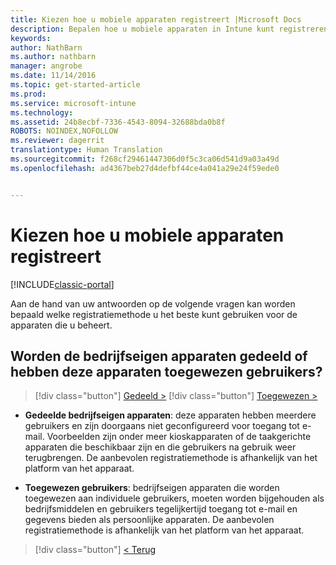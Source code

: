 ```yaml
---
title: Kiezen hoe u mobiele apparaten registreert |Microsoft Docs
description: Bepalen hoe u mobiele apparaten in Intune kunt registreren door enkele eenvoudige vragen te beantwoorden
keywords: 
author: NathBarn
ms.author: nathbarn
manager: angrobe
ms.date: 11/14/2016
ms.topic: get-started-article
ms.prod: 
ms.service: microsoft-intune
ms.technology: 
ms.assetid: 24b8ecbf-7336-4543-8094-32688bda0b8f
ROBOTS: NOINDEX,NOFOLLOW
ms.reviewer: dagerrit
translationtype: Human Translation
ms.sourcegitcommit: f268cf29461447306d0f5c3ca06d541d9a03a49d
ms.openlocfilehash: ad4367beb27d4defbf44ce4a041a29e24f59ede0


---
```

# <a name="choose-how-to-enroll-mobile-devices"></a>Kiezen hoe u mobiele apparaten registreert

[!INCLUDE[classic-portal](../includes/classic-portal.md)]

Aan de hand van uw antwoorden op de volgende vragen kan worden bepaald welke registratiemethode u het beste kunt gebruiken voor de apparaten die u beheert.

## <a name="are-your-company-owned-devices-shared-or-do-they-have-dedicated-users"></a>**Worden de bedrijfseigen apparaten gedeeld of hebben deze apparaten toegewezen gebruikers?**

> [!div class="button"]
[Gedeeld >](choose-how-to-enroll-devices4.md)
> [!div class="button"]
[Toegewezen >](choose-how-to-enroll-devices6.md)

- **Gedeelde bedrijfseigen apparaten**: deze apparaten hebben meerdere gebruikers en zijn doorgaans niet geconfigureerd voor toegang tot e-mail. Voorbeelden zijn onder meer kioskapparaten of de taakgerichte apparaten die beschikbaar zijn en die gebruikers na gebruik weer terugbrengen. De aanbevolen registratiemethode is afhankelijk van het platform van het apparaat.

- **Toegewezen gebruikers**: bedrijfseigen apparaten die worden toegewezen aan individuele gebruikers, moeten worden bijgehouden als bedrijfsmiddelen en gebruikers tegelijkertijd toegang tot e-mail en gegevens bieden als persoonlijke apparaten. De aanbevolen registratiemethode is afhankelijk van het platform van het apparaat.

> [!div class="button"]
[< Terug](choose-how-to-enroll-devices1.md)



<!--HONumber=Dec16_HO3-->


